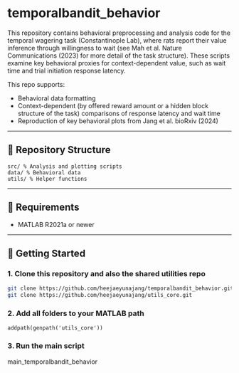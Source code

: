 # temporalbandit_behavior

This repository contains behavioral preprocessing and analysis code for the temporal wagering task (Constantinople Lab), where rats report their value inference through willingness to wait (see Mah et al. Nature Communications (2023) for more detail of the task structure). These scripts examine key behavioral proxies for context-dependent value, such as wait time and trial initiation response latency.

This repo supports:
- Behavioral data formatting
- Context-dependent (by offered reward amount or a hidden block structure of the task) comparisons of response latency and wait time
- Reproduction of key behavioral plots from Jang et al. bioRxiv (2024)

---

## 📂 Repository Structure
```
src/ % Analysis and plotting scripts
data/ % Behavioral data
utils/ % Helper functions
```

---

## 🧪 Requirements

- MATLAB R2021a or newer

---

## 🚀 Getting Started

### 1. Clone this repository and also the shared utilities repo

```bash
git clone https://github.com/heejaeyunajang/temporalbandit_behavior.git
git clone https://github.com/heejaeyunajang/utils_core.git
```

### 2. Add all folders to your MATLAB path
```addpath(genpath('temporalbandit_behavior/src'))
addpath(genpath('utils_core'))
```

### 3. Run the main script
main_temporalbandit_behavior

